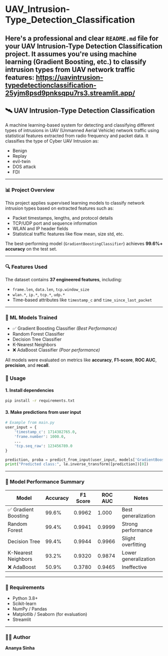 ﻿# UAV_Intrusion-Type_Detection_Classification
Here's a professional and clear `README.md` file for your **UAV Intrusion-Type Detection Classification** project. It assumes you're using machine learning (Gradient Boosting, etc.) to classify intrusion types from UAV network traffic features:
https://uavintrusion-typedetectionclassification-25yjm8psd9pnksqpu7rs3.streamlit.app/
---

## 🛰️ UAV Intrusion-Type Detection Classification

A machine learning-based system for detecting and classifying different types of intrusions in UAV (Unmanned Aerial Vehicle) network traffic using statistical features extracted from radio frequency and packet data.
It classifies the type of Cyber UAV Intrusion as:
- Benign
- Replay
- evil-twin
- DOS attack
- FDI

---

### 📊 Project Overview

This project applies supervised learning models to classify network intrusion types based on extracted features such as:

- Packet timestamps, lengths, and protocol details  
- TCP/UDP port and sequence information  
- WLAN and IP header fields  
- Statistical traffic features like flow mean, size std, etc.

The best-performing model (`GradientBoostingClassifier`) achieves **99.6%+ accuracy** on the test set.

---

### 🔍 Features Used

The dataset contains **37 engineered features**, including:

- `frame.len`, `data.len`, `tcp.window_size`
- `wlan.*`, `ip.*`, `tcp.*`, `udp.*`
- Time-based attributes like `timestamp_c` and `time_since_last_packet`

---

### 🧠 ML Models Trained

- ✅ Gradient Boosting Classifier *(Best Performance)*
- Random Forest Classifier  
- Decision Tree Classifier  
- K-Nearest Neighbors  
- ❌ AdaBoost Classifier *(Poor performance)*

All models were evaluated on metrics like **accuracy**, **F1-score**, **ROC AUC**, **precision**, and **recall**.


### 🚀 Usage

#### 1. Install dependencies

```bash
pip install -r requirements.txt
```

#### 3. Make predictions from user input

```python
# Example from main.py
user_input = {
    'timestamp_c': 1714382765.0,
    'frame.number': 1000.0,
    ...
    'tcp.seq_raw': 123456789.0
}

prediction, proba = predict_from_input(user_input, models['GradientBoost Classifier'], scaler)
print("Predicted class:", le.inverse_transform([prediction])[0])
```

---

### 🧪 Model Performance Summary

| Model                  | Accuracy | F1 Score | ROC AUC | Notes                  |
|------------------------|----------|----------|---------|------------------------|
| ✅ Gradient Boosting    | 99.6%    | 0.9962   | 1.000   | Best generalization    |
| Random Forest          | 99.4%    | 0.9941   | 0.9999  | Strong performance     |
| Decision Tree          | 99.4%    | 0.9944   | 0.9966  | Slight overfitting     |
| K-Nearest Neighbors    | 93.2%    | 0.9320   | 0.9874  | Lower generalization   |
| ❌ AdaBoost             | 50.9%    | 0.3780   | 0.9465  | Ineffective            |

---

### 📌 Requirements

- Python 3.8+
- Scikit-learn
- NumPy / Pandas
- Matplotlib / Seaborn (for evaluation)
- Streamlit



---

### 🙋‍♀️ Author

**Ananya Sinha**  


